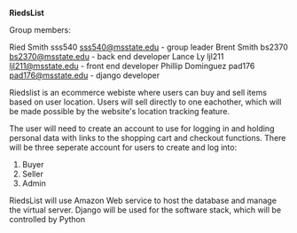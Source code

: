 **RiedsList**
       
Group members:

Ried Smith              sss540      sss540@msstate.edu - group leader
Brent Smith             bs2370      bs2370@msstate.edu - back end developer
Lance Ly                ljl211      ljl211@msstate.edu - front end developer
Phillip Dominguez       pad176	 pad176@msstate.edu - django developer
      
Riedslist is an ecommerce webiste where users can buy and sell items based on user location. Users will sell directly to one eachother, which will be made possible by the website's location tracking feature.

The user will need to create an account to use for logging in and holding personal data with links to the shopping cart and checkout functions.
There will be three seperate account for users to create and log into:

1. Buyer
2. Seller
3. Admin

RiedsList will use Amazon Web service to host the database and manage the virtual server.
Django will be used for the software stack, which will be controlled by Python
